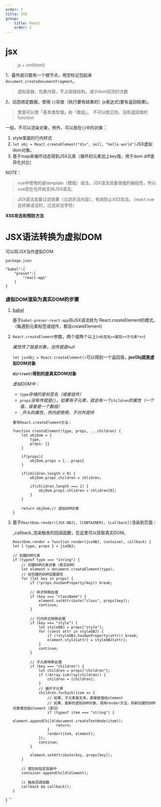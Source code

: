 ```yaml
---
order: 7
title: JSX
group:
    title: React
    order: 1
---
```


# jsx
 > js + xml(html)

1、最外层只能有一个根节点，用空标记包起来`document.createDocumentFragment`。

>虚拟容器，包裹内容，不占层级结构，减少dom回流的次数

2、动态绑定数据，使用 `{}`存放（执行要有结果的）js表达式(要有返回结果)。

>里面可以放「基本类型值」和「数组」。
>不可以放正则、没有返回值的function

一般，不可以渲染对象，例外，可以放在`{}`中的对象：

1. style里面的行内样式
1. `let obj = React.createElement("div", null, "hello world")`JSX虚拟dom对象。
1. 基于map来循环动态得到JSX元素（循环的元素加上key值，用于dom diff差异化对比）

NOTE：
>vue中使用的是template（模版）语法，JSX语法具备很强的编程性，所以vue现在也开始支持JSX语法。

>JSX语法具备过滤效果（过滤非法内容），有效防止XSS攻击。（react vue会转换语法时，过滤非法字符）

**XSS攻击和预防方法**

# JSX语法转换为虚拟DOM

可以将JSX当作虚拟DOM
```
package.json 

"babel":{
    "preset":[
        "react-app"
    ]
}
```

### 虚拟DOM渲染为真实DOM的步骤

1. [babel](https://babeljs.io/repl#?browsers=defaults%2C%20not%20ie%2011%2C%20not%20ie_mob%2011&build=&builtIns=false&spec=false&loose=false&code_lz=Q&debug=false&forceAllTransforms=false&shippedProposals=false&circleciRepo=&evaluate=false&fileSize=false&timeTravel=false&sourceType=module&lineWrap=true&presets=env%2Creact%2Cstage-2&prettier=false&targets=&version=7.12.9&externalPlugins=)  

    基于`babel-preser-react-app`将JSX语法转为`React.createElement的模式。（每遇到元素标签或组件，都会createElement）

 1. 
     `React.createElement`参数，两个或两个以上(`<标签名><属性><子元素*n>`)  
    
    _属性传了就是对象，没传就是null_
 
    `let jsxObj = React.createElement()`可以得到一个返回值，**jsxObj就是虚拟DOM对象**

    **`dir(root)`得到的是真实DOM对象**

    *虚拟DOM中：*  
    * *`type`存储的是标签名（或者组件）*  
    * *`props`没有传就是`{}`。如果有子元素，就会有一个`children`的属性（一个值，或者是一个数组）*  
    * *`_`开头的属性，供内部使用，不对外提供*

    ```
    重写React.createElement方法：

    function createElement(type, props, ...children) {
        let objDom = {
            type,
            props: {}
        }

        if(props){
            objDom.props = {...props}
        }

        if(children.length > 0) {
            objDom.props.children = chlidren;

            if(chlidren.length === 1) {
                objDom.props.chlidren = chlidren[0];
            }
        }

        return objDom;// 虚拟DOM对象
    }
    ```

1. 基于`ReactDom.render([JSX-OBJ], [CONTAINER], [callback])`渲染到页面：

    _callback_渲染触发的回调函数，在这里可以获取真实DOM。

    ```
    ReactDom.render = function render(jsxOBJ, container, callback) {
    let { type, props } = jsxOBJ;

    // 创建DOM元素
    if (typeof type === "string") {
        // 创建DOM元素对象（真实DOM）
        let element = document.createElement(type);
        // 给创建的DOM设置属性
        for (let key in props) {
            if (!props.hasOwnProperty(key)) break;

            // 样式特殊处理
            if (key === "className") {
                element.setAttribute("class", props[key]);
                continue;
            }

            // 行内样式特殊处理
            if (key === "style") {
                let styleOBJ = props["style"];
                for (const attr in styleOBJ) {
                    if (!styleOBJ.hasOwnProperty(attr)) break;
                    element.style[attr] = styleOBJ[attr];
                }
                continue;
            }

            // 子元素特殊处理
            if (key === "children") {
                let children = props["children"];
                if (!Array.isArray(children)) {
                    children = [children];
                }
                // 循环子元素
                children.forEach(item => {
                    // 如果，子元素是文本，直接赋值给element
                    // 如果，是新的虚拟DOM对象，调用render方法，将新创建的DOM对象增加给element（递归）
                    if (typeof item === "string") {
                        element.appendChild(document.createTextNode(item));
                        return;
                    }
                    render(item, element);
                });
                continue;
            }

            element.setAttribute(key, props[key]);
        }

        // 增加到指定容器中
        container.appendChild(element);

        // 触发回调函数
        callback && callback();
    }

}
    ```
